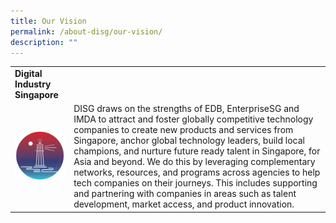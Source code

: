 ```yaml
---
title: Our Vision
permalink: /about-disg/our-vision/
description: ""
---
```

|  |  |
| -------- | -------- |
|**Digital Industry Singapore**
![vision](/images/vision.JPG)|DISG draws on the strengths of EDB, EnterpriseSG and IMDA to attract and foster globally competitive technology companies to create new products and services from Singapore, anchor global technology leaders, build local champions, and nurture future ready talent in Singapore, for Asia and beyond. We do this by leveraging complementary networks, resources, and programs across agencies to help tech companies on their journeys. This includes supporting and partnering with companies in areas such as talent development, market access, and product innovation.     |